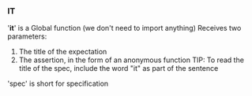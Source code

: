 ### IT
'**it**' is a Global function (we don't need to import anything)
Receives two parameters:
1) The title of the expectation
2) The assertion, in the form of an anonymous function
TIP: To read the title of the spec, include the word "it" as part of the sentence


'spec' is short for specification